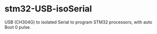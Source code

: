 # stm32-USB-isoSerial
USB (CH304G) to isolated Serial to program STM32 processors, with auto Boot 0 pulse.
